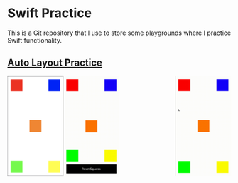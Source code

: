 # Swift Practice
This is a Git repository that I use to store some playgrounds where I practice Swift functionality.

## [Auto Layout Practice](https://github.com/StevenWorrall/Swift-Practice/tree/master/Auto_Layout/)

<a href="url"><img src="https://github.com/StevenWorrall/Swift-Practice/blob/master/Pictures/Basic_Auto_Layout.png" align="left" height=25% width=25% ></a>

<a href="url"><img src="https://github.com/StevenWorrall/Swift-Practice/blob/master/Pictures/Basic_Auto_Layout_Animation.gif" align="right" height=25% width=25% ></a>

<a href="url"><img src="https://github.com/StevenWorrall/Swift-Practice/blob/master/Pictures/Auto_Layout_Remake_Animation.gif" align="center" height=25% width=25% ></a>

